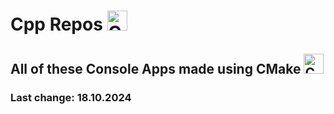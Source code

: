 # Cpp Repos <img src="https://img.icons8.com/?size=100&id=40669&format=png&color=000000" width="32" height="32" alt="C++"/> #
## All of these Console Apps made using CMake <img src="https://img.icons8.com/?size=100&id=ZpVNQprWXeIO&format=png&color=000000" width="32" height="32" alt="CMake"/> ##
### <p>Last change: <time>18.10.2024</time></p> ###



